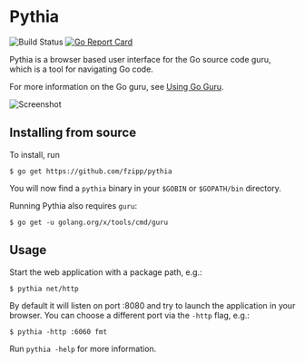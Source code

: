 # Pythia

![Build Status](https://github.com/fzipp/pythia/workflows/build/badge.svg)
[![Go Report Card](https://goreportcard.com/badge/github.com/fzipp/pythia)](https://goreportcard.com/report/github.com/fzipp/pythia)

Pythia is a browser based user interface for the Go source code guru,
which is a tool for navigating Go code.

For more information on the Go guru, see [Using Go Guru](http://golang.org/s/using-guru).

![Screenshot](https://raw.github.com/fzipp/pythia/gh-pages/images/pythia_screenshot.png)

## Installing from source

To install, run

    $ go get https://github.com/fzipp/pythia

You will now find a `pythia` binary in your `$GOBIN` or `$GOPATH/bin` directory.

Running Pythia also requires `guru`:

    $ go get -u golang.org/x/tools/cmd/guru

## Usage

Start the web application with a package path, e.g.:

    $ pythia net/http

By default it will listen on port :8080 and try to launch the application
in your browser. You can choose a different port via the `-http` flag, e.g.:

    $ pythia -http :6060 fmt

Run `pythia -help` for more information.
